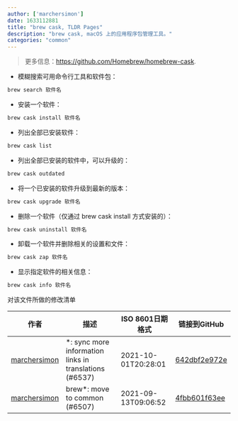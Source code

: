 ```yaml
---
author: ['marchersimon']
date: 1633112881
title: "brew cask, TLDR Pages"
description: "brew cask, macOS 上的应用程序包管理工具。"
categories: "common"
---
```

> 更多信息：<https://github.com/Homebrew/homebrew-cask>.

- 模糊搜索可用命令行工具和软件包：

```bash
brew search 软件名
```

- 安装一个软件：

```bash
brew cask install 软件名
```

- 列出全部已安装软件：

```bash
brew cask list
```

- 列出全部已安装的软件中，可以升级的：

```bash
brew cask outdated
```

- 将一个已安装的软件升级到最新的版本：

```bash
brew cask upgrade 软件名
```

- 删除一个软件（仅通过 brew cask install 方式安装的）：

```bash
brew cask uninstall 软件名
```

- 卸载一个软件并删除相关的设置和文件：

```bash
brew cask zap 软件名
```

- 显示指定软件的相关信息：

```bash
brew cask info 软件名
```
对该文件所做的修改清单


作者 | 描述 | ISO 8601日期格式 | 链接到GitHub
------|-----|-----|-----
[marchersimon](mailto:50295997+marchersimon@users.noreply.github.com) | *: sync more information links in translations (#6537) | 2021-10-01T20:28:01 | [642dbf2e972e](https://github.com/tldr-pages/tldr/commit/642dbf2e972e388fab8c84ba3b4685fb862b6454)
[marchersimon](mailto:50295997+marchersimon@users.noreply.github.com) | brew*: move to common (#6507) | 2021-09-13T09:06:52 | [4fbb601f63ee](https://github.com/tldr-pages/tldr/commit/4fbb601f63ee14b0ed9a23d1d9c78bb102a23776)


